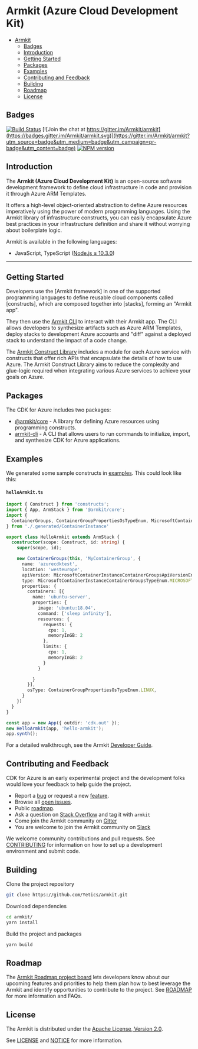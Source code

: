 
# Armkit (Azure Cloud Development Kit)

- [Armkit](#)
  - [Badges](#badges)
  - [Introduction](#introduction)
  - [Getting Started](#getting-started)
  - [Packages](#packages)
  - [Examples](#examples)
  - [Contributing and Feedback](#contributing-and-feedback)
  - [Building](#building)
  - [Roadmap](#roadmap)
  - [License](#license)

## Badges
[![Build Status](https://dev.azure.com/aheumaier/armkit/_apis/build/status/Yetics.armkit?branchName=master)](https://dev.azure.com/aheumaier/armkit/_build/latest?definitionId=10&branchName=master)
[![Join the chat at https://gitter.im/Armkit/armkit](https://badges.gitter.im/Armkit/armkit.svg)](https://gitter.im/Armkit/armkit?utm_source=badge&utm_medium=badge&utm_campaign=pr-badge&utm_content=badge)
[![NPM version](https://badge.fury.io/js/armkit.svg)](https://badge.fury.io/js/armkit)

## Introduction

The **Armkit (Azure Cloud Development Kit)** is an open-source software development
framework to define cloud infrastructure in code and provision it through Azure ARM Templates.

It offers a high-level object-oriented abstraction to define Azure resources imperatively using
the power of modern programming languages. Using the Armkit library of
infrastructure constructs, you can easily encapsulate Azure best practices in your
infrastructure definition and share it without worrying about boilerplate logic.

Armkit is available in the following languages:

* JavaScript, TypeScript ([Node.js ≥ 10.3.0](https://nodejs.org/download/release/latest-v10.x/))

-------

## Getting Started

Developers use the [Armkit framework] in one of the supported programming languages to define reusable cloud components called [constructs], which are composed together into [stacks], forming an "Armkit app".

They then use the [Armkit CLI](#) to interact with their Armkit app. The CLI allows developers to synthesize artifacts such as Azure ARM Templates, deploy stacks to development Azure accounts and "diff"
against a deployed stack to understand the impact of a code change.

The [Armkit Construct Library](#) includes a module for each Azure service with constructs that offer rich APIs that encapsulate the details of how to use Azure. The Armkit Construct Library aims to reduce the complexity and glue-logic required when integrating various Azure services to achieve your goals on Azure.

## Packages

The CDK for Azure includes two packages:

* [@armkit/core](https://github.com/Yetics/armkit/tree/development/packages/%40armkit/core) - A library for defining Azure resources using programming constructs.
* [armkit-cli](https://github.com/Yetics/armkit/tree/development/packages/armkit-cli) - A CLI that allows users to run commands to initialize, import, and synthesize CDK for Azure applications.


## Examples

We generated some sample constructs in [examples](./examples/README.md). This   could look like this:

#### **`helloArmkit.ts`**

```ts 
import { Construct } from 'constructs';
import { App, ArmStack } from '@armkit/core';
import {
  ContainerGroups, ContainerGroupPropertiesOsTypeEnum, MicrosoftContainerInstanceContainerGroupsTypeEnum, MicrosoftContainerInstanceContainerGroupsApiVersionEnum
} from './.generated/ContainerInstance'

export class HelloArmkit extends ArmStack {
  constructor(scope: Construct, id: string) {
    super(scope, id);

    new ContainerGroups(this, 'MyContainerGroup', {
      name: 'azurecdktest',
      location: 'westeurope',
      apiVersion: MicrosoftContainerInstanceContainerGroupsApiVersionEnum['2019_12_01'],
      type: MicrosoftContainerInstanceContainerGroupsTypeEnum.MICROSOFT_CONTAINER_INSTANCE_CONTAINER_GROUPS,
      properties: {
        containers: [{
          name: 'ubuntu-server',
          properties: {
            image: 'ubuntu:18.04',
            command: ['sleep infinity'],
            resources: {
              requests: {
                cpu: 1,
                memoryInGB: 2
              },
              limits: {
                cpu: 1,
                memoryInGB: 2
              }
            }

          }
        }],
        osType: ContainerGroupPropertiesOsTypeEnum.LINUX,
      }
    })
  }
}

const app = new App({ outdir: 'cdk.out' });
new HelloArmkit(app, 'hello-armkit');
app.synth();
```

For a detailed walkthrough, see the Armkit [Developer Guide](./CONTRIBUTING.md).

## Contributing and Feedback

CDK for Azure is an early experimental project and the development folks would love your feedback to help guide the project.

* Report a [bug](https://github.com/yetics/armkit/issues/new?assignees=&labels=bug&template=bug-report.md&title=) or request a new [feature](https://github.com/yetics/armkit/issues/new?assignees=&labels=enhancement&template=feature-request.md&title=).
* Browse all [open issues](https://github.com/yetics/armkit/issues).
* Public [roadmap](https://github.com/yetics/armkit/projects/1).
* Ask a question on [Stack Overflow](https://stackoverflow.com/questions/tagged/armkit) and tag it with `armkit`
* Come join the Armkit community on [Gitter](https://gitter.im/Armkit/armkit)
* You are welcome to join the Armkit community on [Slack](https://cdk-dev.slack.com/)


We welcome community contributions and pull requests. See [CONTRIBUTING](./CONTRIBUTING.md) for information on how to set up a development environment and submit code.

## Building

Clone the project repository

```bash
git clone https://github.com/Yetics/armkit.git
```

Download dependencies

```bash
cd armkit/
yarn install
```

Build the project and packages

```bash
yarn build
```

## Roadmap

The [Armkit Roadmap project board] lets developers know about our upcoming features and priorities to help them plan how to best leverage the Armkit and identify opportunities to contribute to the project. See [ROADMAP] for more information and FAQs.

[Armkit Roadmap project board]: https://github.com/Armkit/armkit/projects/1
[Roadmap]: https://github.com/Armkit/armkit/ROADMAP.md

## License

The Armkit is distributed under the [Apache License, Version 2.0](https://www.apache.org/licenses/LICENSE-2.0).

See [LICENSE](./LICENSE) and [NOTICE](./NOTICE) for more information.
